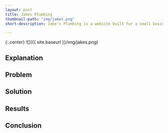 ```yaml
---
layout: post
title: Jakes Plumbing
thumbnail-path: "img/jakes.png"
short-description: Jake's Plumbing is a website built for a small business.

---
```


{:.center}
![]({{ site.baseurl }}/img/jakes.png)

## Explanation



## Problem



## Solution



## Results



## Conclusion
